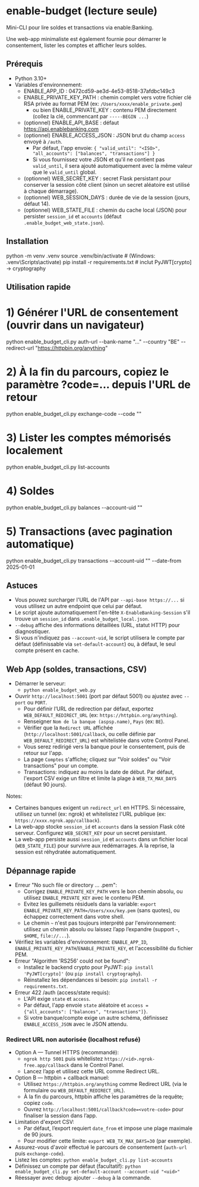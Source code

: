 # enable-budget (lecture seule)

Mini-CLI pour lire soldes et transactions via enable:Banking.

Une web-app minimaliste est également fournie pour démarrer le consentement, lister les comptes et afficher leurs soldes.

## Prérequis
- Python 3.10+
- Variables d'environnement:
  - ENABLE_APP_ID : 0472cd59-ae3d-4e53-8518-37afdbc149c3
  - ENABLE_PRIVATE_KEY_PATH : chemin complet vers votre fichier clé RSA privée au format PEM (ex: `/Users/xxxx/enable_private.pem`)
    - ou bien ENABLE_PRIVATE_KEY : contenu PEM directement (collez la clé, commencant par `-----BEGIN ...`)
  - (optionnel) ENABLE_API_BASE : défaut https://api.enablebanking.com
  - (optionnel) ENABLE_ACCESS_JSON : JSON brut du champ `access` envoyé à `/auth`.
    - Par défaut, l'app envoie: `{ "valid_until": "<ISO>", "all_accounts": ["balances", "transactions"] }`
    - Si vous fournissez votre JSON et qu'il ne contient pas `valid_until`, il sera ajouté automatiquement avec la même valeur que le `valid_until` global.
  - (optionnel) WEB_SECRET_KEY : secret Flask persistant pour conserver la session côté client (sinon un secret aléatoire est utilisé à chaque démarrage).
  - (optionnel) WEB_SESSION_DAYS : durée de vie de la session (jours, défaut 14).
  - (optionnel) WEB_STATE_FILE : chemin du cache local (JSON) pour persister `session_id` et `accounts` (défaut `.enable_budget_web_state.json`).

## Installation
python -m venv .venv
source .venv/bin/activate  # (Windows: .venv\Scripts\activate)
pip install -r requirements.txt  # inclut PyJWT[crypto] -> cryptography

## Utilisation rapide
# 1) Générer l'URL de consentement (ouvrir dans un navigateur)
python enable_budget_cli.py auth-url --bank-name "..." --country "BE" --redirect-url "https://httpbin.org/anything"

# 2) À la fin du parcours, copiez le paramètre ?code=... depuis l'URL de retour
python enable_budget_cli.py exchange-code --code "<uuid-du-code>"

# 3) Lister les comptes mémorisés localement
python enable_budget_cli.py list-accounts

# 4) Soldes
python enable_budget_cli.py balances --account-uid "<uid>"

# 5) Transactions (avec pagination automatique)
python enable_budget_cli.py transactions --account-uid "<uid>" --date-from 2025-01-01

## Astuces
- Vous pouvez surcharger l'URL de l'API par `--api-base https://...` si vous utilisez un autre endpoint que celui par défaut.
- Le script ajoute automatiquement l'en-tête `X-EnableBanking-Session` s'il trouve un `session_id` dans `.enable_budget_local.json`.
- `--debug` affiche des informations détaillées (URL, statut HTTP) pour diagnostiquer.
- Si vous n'indiquez pas `--account-uid`, le script utilisera le compte par défaut (définissable via `set-default-account`) ou, à défaut, le seul compte présent en cache.

## Web App (soldes, transactions, CSV)
- Démarrer le serveur:
  - `python enable_budget_web.py`
- Ouvrir `http://localhost:5001` (port par défaut 5001) ou ajustez avec `--port` ou `PORT`.
  - Pour définir l’URL de redirection par défaut, exportez `WEB_DEFAULT_REDIRECT_URL` (ex: `https://httpbin.org/anything`).
  - Renseigner `Nom de la banque (aspsp.name)`, `Pays` (ex: `BE`).
  - Vérifier que la `Redirect URL` affichée (`http://localhost:5001/callback`, ou celle définie par `WEB_DEFAULT_REDIRECT_URL`) est whitelistée dans votre Control Panel.
  - Vous serez redirigé vers la banque pour le consentement, puis de retour sur l'app.
  - La page `Comptes` s'affiche; cliquez sur "Voir soldes" ou "Voir transactions" pour un compte.
  - Transactions: indiquez au moins la date de début. Par défaut, l'export CSV exige un filtre et limite la plage à `WEB_TX_MAX_DAYS` (défaut 90 jours).

Notes:
- Certaines banques exigent un `redirect_url` en HTTPS. Si nécessaire, utilisez un tunnel (ex: ngrok) et whitelistez l'URL publique (ex: `https://xxxx.ngrok.app/callback`).
- La web-app stocke `session_id` et `accounts` dans la session Flask côté serveur. Configurez `WEB_SECRET_KEY` pour un secret persistant.
 - La web-app persiste aussi `session_id` et `accounts` dans un fichier local (`WEB_STATE_FILE`) pour survivre aux redémarrages. À la reprise, la session est réhydratée automatiquement.

## Dépannage rapide
- Erreur "No such file or directory ... .pem":
  - Corrigez `ENABLE_PRIVATE_KEY_PATH` vers le bon chemin absolu, ou utilisez `ENABLE_PRIVATE_KEY` avec le contenu PEM.
  - Evitez les guillemets résiduels dans la variable: `export ENABLE_PRIVATE_KEY_PATH=/Users/xxx/key.pem` (sans quotes), ou échappez correctement dans votre shell.
  - Le chemin `~` n'est pas toujours interprété par l'environnement: utilisez un chemin absolu ou laissez l’app l’expandre (support `~`, `$HOME`, `file://...`).
- Vérifiez les variables d'environnement: `ENABLE_APP_ID`, `ENABLE_PRIVATE_KEY_PATH`/`ENABLE_PRIVATE_KEY`, et l'accessibilité du fichier PEM.
- Erreur "Algorithm 'RS256' could not be found":
  - Installez le backend crypto pour PyJWT: `pip install 'PyJWT[crypto]'` (ou `pip install cryptography`).
  - Réinstallez les dépendances si besoin: `pip install -r requirements.txt`.
- Erreur 422 /auth (access/state requis):
  - L'API exige `state` et `access`.
  - Par défaut, l'app envoie `state` aléatoire et `access = {"all_accounts": ["balances", "transactions"]}`.
  - Si votre banque/compte exige un autre schéma, définissez `ENABLE_ACCESS_JSON` avec le JSON attendu.

### Redirect URL non autorisée (localhost refusé)
- Option A — Tunnel HTTPS (recommandé):
  - `ngrok http 5001` puis whitelistez `https://<id>.ngrok-free.app/callback` dans le Control Panel.
  - Lancez l’app et utilisez cette URL comme Redirect URL.
- Option B — httpbin + callback manuel:
  - Utilisez `https://httpbin.org/anything` comme Redirect URL (via le formulaire ou `WEB_DEFAULT_REDIRECT_URL`).
  - À la fin du parcours, httpbin affiche les paramètres de la requête; copiez `code`.
  - Ouvrez `http://localhost:5001/callback?code=<votre-code>` pour finaliser la session dans l’app.
- Limitation d'export CSV:
  - Par défaut, l’export requiert `date_from` et impose une plage maximale de 90 jours.
  - Pour modifier cette limite: `export WEB_TX_MAX_DAYS=30` (par exemple).
- Assurez-vous d'avoir effectué le parcours de consentement (`auth-url` puis `exchange-code`).
- Listez les comptes: `python enable_budget_cli.py list-accounts`
- Définissez un compte par défaut (facultatif): `python enable_budget_cli.py set-default-account --account-uid "<uid>"`
- Réessayer avec debug: ajouter `--debug` à la commande.
